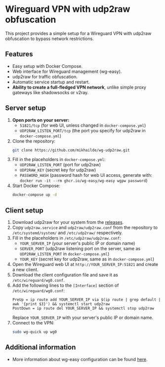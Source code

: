 # Wireguard VPN with udp2raw obfuscation

This project provides a simple setup for a Wireguard VPN with udp2raw obfuscation to bypass network restrictions.

## Features

* Easy setup with Docker Compose.
* Web interface for Wireguard management (wg-easy).
* udp2raw for traffic obfuscation.
* Automatic service startup and restart.
* **Ability to create a full-fledged VPN network**, unlike simple proxy gateways like shadowsocks or v2ray.

## Server setup

1. **Open ports on your server:**
   * `51821/tcp` (for web UI, unless changed in `docker-compose.yml`)
   * `UDP2RAW_LISTEN_PORT/tcp` (the port you specify for udp2raw in `docker-compose.yml`)
2. Clone the repository:
   ```bash
   git clone https://github.com/mikhailde/wg-udp2raw.git
   ```
3. Fill in the placeholders in `docker-compose.yml`:
   * `UDP2RAW_LISTEN_PORT` (port for udp2raw)
   * `UDP2RAW_KEY` (secret key for udp2raw)
   * `PASSWORD_HASH` (password hash for web UI access, generate with:
     `docker run -it --rm ghcr.io/wg-easy/wg-easy wgpw password`)
4. Start Docker Compose:
   ```bash
   docker-compose up -d
   ```

## Client setup

1. Download udp2raw for your system from the [releases](https://github.com/wangyu-/udp2raw/releases).
2. Copy `udp2raw.service` and `udp2raw/udp2raw.conf` from the repository to `/etc/systemd/system/` and `/etc/udp2raw/` respectively.
3. Fill in the placeholders in `/etc/udp2raw/udp2raw.conf`:
   * `YOUR_SERVER_IP` (your server's public IP or domain name)
   * `SERVER_PORT` (udp2raw listening port on the server, same as `UDP2RAW_LISTEN_PORT` in `docker-compose.yml`)
   * `YOUR_KEY` (secret key for udp2raw, same as in `docker-compose.yml`)
4. Open the Wireguard web UI at `http://YOUR_SERVER_IP:51821` and create a new client.
5. Download the client configuration file and save it as `/etc/wireguard/wg0.conf`.
6. Add the following lines to the `[Interface]` section of `/etc/wireguard/wg0.conf`:
   ```
   PreUp = ip route add YOUR_SERVER_IP via $(ip route | grep default | awk '{print $3}') && systemctl start udp2raw
   PostDown = ip route del YOUR_SERVER_IP && systemctl stop udp2raw
   ```
   Replace `YOUR_SERVER_IP` with your server's public IP or domain name.
7. Connect to the VPN:
   ```bash
   sudo wg-quick up wg0
   ```

## Additional information

* More information about wg-easy configuration can be found [here](https://github.com/wg-easy/wg-easy).
